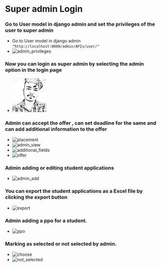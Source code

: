 # Super admin Login

### Go to User model in django admin and set the privileges of the user to super admin
- Go to User model in django admin `"http://localhost:8000/admin/APIs/user/"`
- ![admin_privileges](./wflow_images/Screenshot(132).png)

### Now you can login as super admin by selecting the admin option in the login page
- ![admin_login](wflow_images/me.png)

### Admin can accept the offer , can set deadline for the same and  can add additional information to the offer
<!-- 123 to 128 images -->
- ![placement](wflow_images/Screenshot(123).png)
- ![admin_view](wflow_images/Screenshot(124).png)
- ![additional_fields](wflow_images/Screenshot(125).png)
- ![offer](wflow_images/Screenshot(128).png)

### Admin adding or editing student applications
- ![admin_add](wflow_images/Screenshot(133).png)

### You can export the student applications as a Excel file by clicking the export button
- ![export](wflow_images/Screenshot(140).png)

### Admin adding a ppo for a student.
- ![ppo](wflow_images/Screenshot(134).png)

### Marking as selected or not selected by admin.
- ![choose](wflow_images/Screenshot(140).png)
- ![not_selected](wflow_images/Screenshot(141).png)
